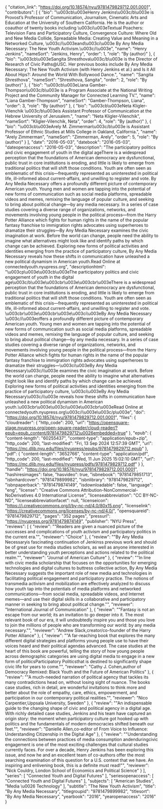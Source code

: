 {
   "citation_link": "https://doi.org/10.18574/nyu/9781479829712.001.0001",
   "contributors": [
     {
       "bio": "\u003cb\u003eHenry Jenkins\u003c/b\u003e is Provost’s Professor of Communication, Journalism, Cinematic Arts and Education at the University of Southern California. He is the author or coauthor of twenty books including \u003ci\u003eTextual Poachers: Television Fans and Participatory Culture, Convergence Culture: Where Old and New Media Collide, Spreadable Media: Creating Value and Meaning in a Networked Culture, \u003c/i\u003eand\u003ci\u003e By Any Media Necessary: The New Youth Activism.\u003c/i\u003e",
       "name": "Henry Jenkins",
       "nameSort": "Jenkins, Henry",
       "order": 1,
       "role": "By (author)"
     },
     {
       "bio": "\u003cb\u003eSangita Shresthova\u003c/b\u003e is the Director of Research of Civic Paths@USC. Her previous books include By Any Media Necessary: The New Youth Activism (with Henry Jenkins et al.) and Is it All About Hips?: Around the World With Bollywood Dance.",
       "name": "Sangita Shresthova",
       "nameSort": "Shresthova, Sangita",
       "order": 2,
       "role": "By (author)"
     },
     {
       "bio": "\u003cb\u003eLiana Gamber-Thompson\u003c/b\u003e is a Program Associate at the National Writing Project and the Community Manager for Connected Learning TV.",
       "name": "Liana Gamber-Thompson",
       "nameSort": "Gamber-Thompson, Liana",
       "order": 3,
       "role": "By (author)"
     },
     {
       "bio": "\u003cb\u003eNeta Kligler-Vilenchik \u003c/b\u003eis Assistant Professor of Communication at the Hebrew University of Jerusalem.",
       "name": "Neta Kligler-Vilenchik",
       "nameSort": "Kligler-Vilenchik, Neta",
       "order": 4,
       "role": "By (author)"
     },
     {
       "bio": "\u003cb\u003eArely M. Zimmerman\u003c/b\u003e is Assistant Professor of Ethnic Studies at Mills College in Oakland, California.",
       "name": "Arely Zimmerman",
       "nameSort": "Zimmerman, Arely",
       "order": 5,
       "role": "By (author)"
     }
   ],
   "date": "2016-05-03",
   "datebook": "2016-05-03",
   "dateopenaccess": "2016-05-03",
   "description": "The participatory politics and civic engagement of youth in the digital ageThere is a widespread perception that the foundations of American democracy are dysfunctional, public trust in core institutions is eroding, and little is likely to emerge from traditional politics that will shift those conditions. Youth are often seen as emblematic of this crisis—frequently represented as uninterested in political life, ill-informed about current-affairs, and unwilling to register and vote. By Any Media Necessary offers a profoundly different picture of contemporary American youth.  Young men and women are tapping into the potential of new forms of communication such as social media platforms, spreadable videos and memes, remixing the language of popular culture, and seeking to bring about political change—by any media necessary. In a series of case studies covering a diverse range of organizations, networks, and movements involving young people in the political process—from the Harry Potter Alliance which fights for human rights in the name of the popular fantasy franchise to immigration rights advocates using superheroes to dramatize their struggles—By Any Media Necessary examines the civic imagination at work. Before the world can change, people need the ability to imagine what alternatives might look like and identify paths by which change can be achieved. Exploring new forms of political activities and identities emerging from the practice of participatory culture, By Any Media Necessary reveals how these shifts in communication have unleashed a new political dynamism in American youth.Read Online at connectedyouth.nyupress.org",
   "descriptionhtml": "\u003cp\u003e\u003cb\u003eThe participatory politics and civic engagement of youth in the digital age\u003c/b\u003e\u003cbr\u003e\u003cbr\u003eThere is a widespread perception that the foundations of American democracy are dysfunctional, public trust in core institutions is eroding, and little is likely to emerge from traditional politics that will shift those conditions. Youth are often seen as emblematic of this crisis—frequently represented as uninterested in political life, ill-informed about current-affairs, and unwilling to register and vote. \u003cbr\u003e\u003cbr\u003e\u003ci\u003eBy Any Media Necessary \u003c/i\u003eoffers a profoundly different picture of contemporary American youth.  Young men and women are tapping into the potential of new forms of communication such as social media platforms, spreadable videos and memes, remixing the language of popular culture, and seeking to bring about political change—by any media necessary. In a series of case studies covering a diverse range of organizations, networks, and movements involving young people in the political process—from the Harry Potter Alliance which fights for human rights in the name of the popular fantasy franchise to immigration rights advocates using superheroes to dramatize their struggles—\u003ci\u003eBy Any Media Necessary\u003c/i\u003e examines the civic imagination at work. Before the world can change, people need the ability to imagine what alternatives might look like and identify paths by which change can be achieved. Exploring new forms of political activities and identities emerging from the practice of participatory culture, \u003ci\u003eBy Any Media Necessary\u003c/i\u003e reveals how these shifts in communication have unleashed a new political dynamism in American youth.\u003cbr\u003e\u003ci\u003e\u003cbr\u003eRead Online at connectedyouth.nyupress.org\u003c/i\u003e\u003c/p\u003e",
   "doi": "https://doi.org/10.18574/nyu/9781479829712.001.0001",
   "files": {
     "cloudreader": {
       "http_code": 200,
       "url": "https://opensquare-stage.nyupress.org/open-square-reader/cloud-reader/?epub=epub_content/9781479829712\u0026embedded=true"
     },
     "epub": {
       "content-length": "60255437",
       "content-type": "application/epub+zip",
       "http_code": 200,
       "last-modified": "Fri, 13 Sep 2024 12:57:39 GMT",
       "url": "https://mc.dlib.nyu.edu/files/nyupress/epubs/9781479829712.epub"
     },
     "pdf": {
       "content-length": "3652766",
       "content-type": "application/pdf",
       "http_code": 200,
       "last-modified": "Wed, 11 Jun 2025 15:02:10 GMT",
       "url": "https://mc.dlib.nyu.edu/files/nyupress/pdfs/9781479829712.pdf"
     }
   },
   "handle": "https://doi.org/10.18574/nyu/9781479829712.001.0001",
   "hashiresimages": false,
   "hasvideo": true,
   "isbnebook": "9781479851713",
   "isbnhardcover": "9781479899982",
   "isbnlibrary": "9781479829712",
   "isbnpaperback": "9781479874149",
   "isdownloadable": false,
   "language": "eng",
   "license": "Creative Commons Attribution-NonCommercial-NoDerivatives 4.0 International License",
   "licenseabbreviation": "CC BY-NC-ND",
   "licenseabbreviationfacet": null,
   "licenseicon": "https://i.creativecommons.org/l/by-nc-nd/4.0/80x15.png",
   "licenselink": "https://creativecommons.org/licenses/by-nc-nd/4.0/",
   "opensquareid": "9781479829712",
   "pages": "352 pages",
   "pressurl": "https://nyupress.org/9781479874149",
   "publisher": "NYU Press",
   "reviews": [
     {
       "review": "\"Readers are given a nuanced picture of the successes and complications of youth activism and participatory politics in the current era.\"",
       "reviewer": "Choice"
     },
     {
       "review": "\"By Any Media Necessaryis fascinating continuation of Jenkinss previous work and should be of great use for media studies scholars, as well as anyone interested in better understanding youth perceptions and actions related to the political realm.\"",
       "reviewer": "Journal of American Culture"
     },
     {
       "review": "\"In line with civic media scholarship that focuses on the opportunities for emerging technologies and digital cultures to buttress collective action, By Any Media Necessary suggests the important role of new media and technologies in facilitating political engagement and participatory practice. The notions of transmedia activism and mobilization are effectively analyzed to discuss how youth tap into the potentials of media platforms and networked communications—from social media, spreadable videos, and Internet memes—and use their digital skills in a collaborative and participatory manner in seeking to bring about political change.\"",
       "reviewer": "International Journal of Communication"
     },
     {
       "review": "\"Fantasy is not an escape from our world; its an invitation to go deeper into it. The most relevant book of our era, it will undoubtedly inspire you and those you love to join the millions of people who are transforming our world: by any media necessary.\"",
       "reviewer": "Andrew Slack,creator/co-founder of the Harry Potter Alliance"
     },
     {
       "review": "\"A far-reaching book that explores the many different digital strategies and platforms young people use to have their voices heard and their political agendas advanced. The case studies at the heart of this book are powerful, telling the story of how young people across demographic categories are using digital media to engage in a new form of politicsParticipatory Politicsthat is destined to significantly shape civic life for years to come.\"",
       "reviewer": "Cathy J. Cohen,author of Democracy Remixed: Black Youth and the Future of American Politics"
     },
     {
       "review": "\"A much-needed narration of political agency that tackles its many contradictions head on, without losing sight of nuance. The books case studies, rich in detail, are wonderful invitations to think more and better about the role of empathy, care, ethics, empowerment, and participation in our contemporary political realities.\"",
       "reviewer": "Nico Carpentier,Uppsala University, Sweden"
     },
     {
       "review": "\"An indispensable guide to the changing shape of civic and political agency in a digital age. With richly detailed case studies, Jenkins and his team have captured an origin story: the moment when participatory culture got hooked up with politics and the fundamentals of modern democracies shifted beneath our feet.\"",
       "reviewer": "Danielle Allen,co-editor of From Voice to Influence: Understanding Citizenship in the Digital Age"
     },
     {
       "review": "\"Understanding the connections between practices of media consumption andenduringcivic engagement is one of the most exciting challenges that cultural studies currently faces. For over a decade, Henry Jenkins has been exploring this issue, and now he and an excellent team of co-authors offer the most searching examination of this question for a U.S. context that we have. An inspiring and enlivening book, this is a definite must read!\"",
       "reviewer": "Nick Couldry, London School of Economics and Political Science"
     }
   ],
   "series": [
     "Connected Youth and Digital Futures"
   ],
   "seriesopenaccess": [
     "Connected Youth and Digital Futures"
   ],
   "subjects": [
     "American Studies",
     "Media \u0026 Technology"
   ],
   "subtitle": "The New Youth Activism",
   "title": "By Any Media Necessary",
   "titlegroupid": "9781479899982",
   "titlesort": "By Any Media Necessary",
   "yearbook": "2016",
   "yearopenaccess": "2016"
 }
